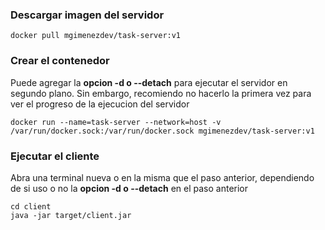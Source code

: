 ### Descargar imagen del servidor
```
docker pull mgimenezdev/task-server:v1
```

### Crear el contenedor
Puede agregar la **opcion -d o --detach** para ejecutar el servidor en segundo plano. Sin embargo, recomiendo no hacerlo la primera vez para ver el progreso de la ejecucion del servidor <br>
```
docker run --name=task-server --network=host -v /var/run/docker.sock:/var/run/docker.sock mgimenezdev/task-server:v1
```
### Ejecutar el cliente
Abra una terminal nueva o en la misma que el paso anterior, dependiendo de si uso o no la **opcion -d o --detach** en el paso anterior <br>
```
cd client
java -jar target/client.jar
```
